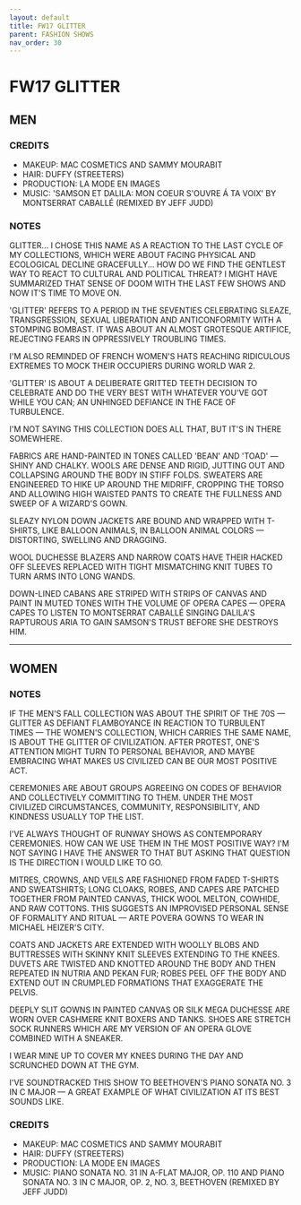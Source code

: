 ```yaml
---
layout: default
title: FW17 GLITTER
parent: FASHION SHOWS
nav_order: 30
---
```


# FW17 GLITTER

## MEN

### CREDITS

- MAKEUP: MAC COSMETICS AND SAMMY MOURABIT
- HAIR: DUFFY (STREETERS)
- PRODUCTION: LA MODE EN IMAGES
- MUSIC: 'SAMSON ET DALILA: MON COEUR S'OUVRE Á TA VOIX' BY MONTSERRAT CABALLÉ (REMIXED BY JEFF JUDD)

### NOTES

GLITTER... I CHOSE THIS NAME AS A REACTION TO THE LAST CYCLE OF MY COLLECTIONS, WHICH WERE ABOUT FACING PHYSICAL AND ECOLOGICAL DECLINE GRACEFULLY... HOW DO WE FIND THE GENTLEST WAY TO REACT TO CULTURAL AND POLITICAL THREAT? I MIGHT HAVE SUMMARIZED THAT SENSE OF DOOM WITH THE LAST FEW SHOWS AND NOW IT'S TIME TO MOVE ON.

'GLITTER' REFERS TO A PERIOD IN THE SEVENTIES CELEBRATING SLEAZE, TRANSGRESSION, SEXUAL LIBERATION AND ANTICONFORMITY WITH A STOMPING BOMBAST. IT WAS ABOUT AN ALMOST GROTESQUE ARTIFICE, REJECTING FEARS IN OPPRESSIVELY TROUBLING TIMES.

I'M ALSO REMINDED OF FRENCH WOMEN'S HATS REACHING RIDICULOUS EXTREMES TO MOCK THEIR OCCUPIERS DURING WORLD WAR 2.

'GLITTER' IS ABOUT A DELIBERATE GRITTED TEETH DECISION TO CELEBRATE AND DO THE VERY BEST WITH WHATEVER YOU'VE GOT WHILE YOU CAN; AN UNHINGED DEFIANCE IN THE FACE OF TURBULENCE.

I'M NOT SAYING THIS COLLECTION DOES ALL THAT, BUT IT'S IN THERE SOMEWHERE.

FABRICS ARE HAND-PAINTED IN TONES CALLED 'BEAN' AND 'TOAD' — SHINY AND CHALKY. WOOLS ARE DENSE AND RIGID, JUTTING OUT AND COLLAPSING AROUND THE BODY IN STIFF FOLDS. SWEATERS ARE ENGINEERED TO HIKE UP AROUND THE MIDRIFF, CROPPING THE TORSO AND ALLOWING HIGH WAISTED PANTS TO CREATE THE FULLNESS AND SWEEP OF A WIZARD'S GOWN.

SLEAZY NYLON DOWN JACKETS ARE BOUND AND WRAPPED WITH T-SHIRTS, LIKE BALLOON ANIMALS, IN BALLOON ANIMAL COLORS — DISTORTING, SWELLING AND DRAGGING.

WOOL DUCHESSE BLAZERS AND NARROW COATS HAVE THEIR HACKED OFF SLEEVES REPLACED WITH TIGHT MISMATCHING KNIT TUBES TO TURN ARMS INTO LONG WANDS.

DOWN-LINED CABANS ARE STRIPED WITH STRIPS OF CANVAS AND PAINT IN MUTED TONES WITH THE VOLUME OF OPERA CAPES — OPERA CAPES TO LISTEN TO MONTSERRAT CABALLÉ SINGING DALILA'S RAPTUROUS ARIA TO GAIN SAMSON'S TRUST BEFORE SHE DESTROYS HIM.

---

## WOMEN

### NOTES

IF THE MEN'S FALL COLLECTION WAS ABOUT THE SPIRIT OF THE 70S — GLITTER AS DEFIANT FLAMBOYANCE IN REACTION TO TURBULENT TIMES — THE WOMEN'S COLLECTION, WHICH CARRIES THE SAME NAME, IS ABOUT THE GLITTER OF CIVILIZATION. 
AFTER PROTEST, ONE'S ATTENTION MIGHT TURN TO PERSONAL BEHAVIOR, AND MAYBE EMBRACING WHAT MAKES US CIVILIZED CAN BE OUR MOST POSITIVE ACT. 

CEREMONIES ARE ABOUT GROUPS AGREEING ON CODES OF BEHAVIOR AND COLLECTIVELY COMMITTING TO THEM. UNDER THE MOST CIVILIZED CIRCUMSTANCES, COMMUNITY, RESPONSIBILITY, AND KINDNESS USUALLY TOP THE LIST. 

I'VE ALWAYS THOUGHT OF RUNWAY SHOWS AS CONTEMPORARY CEREMONIES. HOW CAN WE USE THEM IN THE MOST POSITIVE WAY? I'M NOT SAYING I HAVE THE ANSWER TO THAT BUT ASKING THAT QUESTION IS THE DIRECTION I WOULD LIKE TO GO. 

MITRES, CROWNS, AND VEILS ARE FASHIONED FROM FADED T-SHIRTS AND SWEATSHIRTS; LONG CLOAKS, ROBES, AND CAPES ARE PATCHED TOGETHER FROM PAINTED CANVAS, THICK WOOL MELTON, COWHIDE, AND RAW COTTONS. THIS SUGGESTS AN IMPROVISED PERSONAL SENSE OF FORMALITY AND RITUAL — ARTE POVERA GOWNS TO WEAR IN MICHAEL HEIZER'S CITY. 

COATS AND JACKETS ARE EXTENDED WITH WOOLLY BLOBS AND BUTTRESSES WITH SKINNY KNIT SLEEVES EXTENDING TO THE KNEES. DUVETS ARE TWISTED AND KNOTTED AROUND THE BODY AND THEN REPEATED IN NUTRIA AND PEKAN FUR; ROBES PEEL OFF THE BODY AND EXTEND OUT IN CRUMPLED FORMATIONS THAT EXAGGERATE THE PELVIS. 

DEEPLY SLIT GOWNS IN PAINTED CANVAS OR SILK MEGA DUCHESSE ARE WORN OVER CASHMERE KNIT BOXERS AND TANKS. SHOES ARE STRETCH SOCK RUNNERS WHICH ARE MY VERSION OF AN OPERA GLOVE COMBINED WITH A SNEAKER. 

I WEAR MINE UP TO COVER MY KNEES DURING THE DAY AND SCRUNCHED DOWN AT THE GYM. 

I'VE SOUNDTRACKED THIS SHOW TO BEETHOVEN'S PIANO SONATA NO. 3 IN C MAJOR — A GREAT EXAMPLE OF WHAT CIVILIZATION AT ITS BEST SOUNDS LIKE. 

### CREDITS

- MAKEUP: MAC COSMETICS AND SAMMY MOURABIT
- HAIR: DUFFY (STREETERS)
- PRODUCTION: LA MODE EN IMAGES
- MUSIC: PIANO SONATA NO. 31 IN A-FLAT MAJOR, OP. 110 AND PIANO SONATA NO. 3 IN C MAJOR, OP. 2, NO. 3, BEETHOVEN (REMIXED BY JEFF JUDD)
